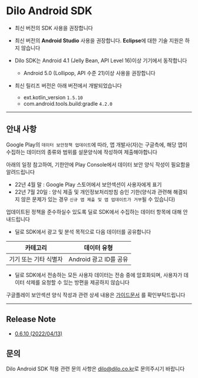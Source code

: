 # Dilo Android SDK

* 최신 버전의 SDK 사용을 권장합니다


* 최신 버전의 **Android Studio** 사용을 권장합니다. **Eclipse**에 대한 기술 지원은 하지 않습니다


* Dilo SDK는 Android 4.1 (Jelly Bean, API Level 16)이상 기기에서 동작합니다
  - Android 5.0 (Lollipop, API 수준 21)이상 사용을 권장합니다


* 최신 릴리즈 버전은 아래 버전에서 개발되었습니다
  - ext.kotlin_version `1.5.10`
  - com.android.tools.build:gradle `4.2.0`

---

## 안내 사항

Google Play의 `데이터 보안정책 업데이트`에 따라, 앱 개발사(자)는 구글측에, 해당 앱이 수집하는 데이터의 종류와 범위를 설문양식에 작성하여 제출해야합니다

아래의 일정 참고하여, 기한안에 Play Console에서 데이터 보안 양식 작성이 필요함을 알려드립니다
* 22년 4월 말 : Google Play 스토어에서 보안섹션이 사용자에게 표기
* 22년 7월 20일 : 양식 제출 및 개인정보처리방침 승인 기한(양식과 관련해 해결되지 않은 문제가 있는 경우 `신규 앱 제출 및 앱 업데이트가 거부`될 수 있습니다)

업데이트된 정책을 준수하실수 있도록 딜로 SDK에서 수집하는 데이터 항목에 대해 안내드립니다
* 딜로 SDK에서 광고 및 분석 목적으로 다음 데이터를 공유합니다

| 카테고리 | 데이터 유형 |
|---|---|
| 기기 또는 기타 식별자 | Android 광고 ID를 공유 |

* 딜로 SDK에서 전송하는 모든 사용자 데이터는 전송 중에 암호화되며, 사용자가 데이터 삭제를 요청할 수 있는 방편을 제공하지 않습니다

구글플레이 보안섹션 양식 작성과 관련 상세 내용은 [가이드문서](https://github.com/dilogithub/android-sdk/files/8559212/default.pdf) 를 확인부탁드립니다

---

## Release Note

* [0.6.10 (2022/04/13)](https://dilogithub.github.io/android/0.6.10-with-cauly.html)

## 문의

Dilo Android SDK 적용 관련 문의 사항은 [dilo@dilo.co.kr](dilo@dilo.co.kr)로 문의주시기 바랍니다
